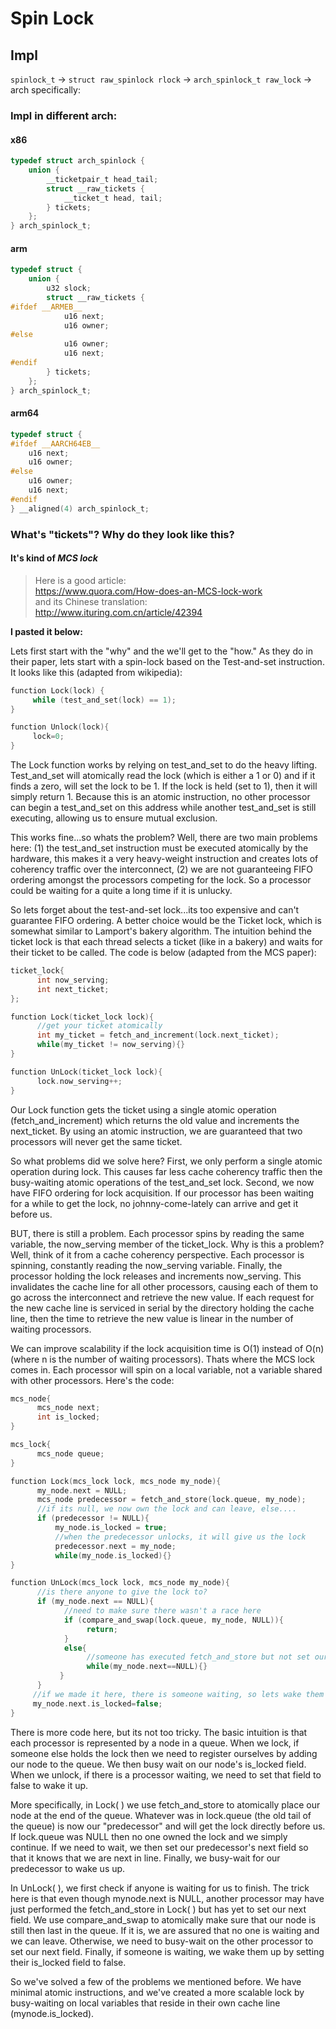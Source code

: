 # Spin Lock
## Impl
`spinlock_t` -> `struct raw_spinlock rlock` -> `arch_spinlock_t raw_lock`
-> arch specifically:
### Impl in different arch:
#### x86
```c
typedef struct arch_spinlock {
	union {
		__ticketpair_t head_tail;
		struct __raw_tickets {
			__ticket_t head, tail;
		} tickets;
	};
} arch_spinlock_t;
```
#### arm
```c
typedef struct {
	union {
		u32 slock;
		struct __raw_tickets {
#ifdef __ARMEB__
			u16 next;
			u16 owner;
#else
			u16 owner;
			u16 next;
#endif
		} tickets;
	};
} arch_spinlock_t;
```
#### arm64
```c
typedef struct {
#ifdef __AARCH64EB__
	u16 next;
	u16 owner;
#else
	u16 owner;
	u16 next;
#endif
} __aligned(4) arch_spinlock_t;
```
### What's "tickets"? Why do they look like this?
#### It's kind of ***MCS lock***
> Here is a good article:  
https://www.quora.com/How-does-an-MCS-lock-work  
and its Chinese translation:  
http://www.ituring.com.cn/article/42394  

**I pasted it below:**

Lets first start with the "why" and the we'll get to the "how." As they do in their paper, lets start with a spin-lock based on the Test-and-set instruction. It looks like this (adapted from wikipedia):

```c
function Lock(lock) { 
     while (test_and_set(lock) == 1); 
}

function Unlock(lock){
     lock=0;
}
```

The Lock function works by relying on test_and_set to do the heavy lifting. Test_and_set will atomically read the lock (which is either a 1 or 0) and if it finds a zero, will set the lock to be 1. If the lock is held (set to 1), then it will simply return 1. Because this is an atomic instruction, no other processor can begin a test_and_set on this address while another test_and_set is still executing, allowing us to ensure mutual exclusion.

This works fine...so whats the problem? Well, there are two main problems here: (1) the test_and_set instruction must be executed atomically by the hardware, this makes it a very heavy-weight instruction and creates lots of coherency traffic over the interconnect, (2) we are not guaranteeing FIFO ordering amongst the processors competing for the lock. So a processor could be waiting for a quite a long time if it is unlucky.

So lets forget about the test-and-set lock...its too expensive and can't guarantee FIFO ordering. A better choice would be the Ticket lock, which is somewhat similar to  Lamport's bakery algorithm. The intuition behind the ticket lock is that each thread selects a ticket (like in a bakery) and waits for their ticket to be called. The code is below (adapted from the MCS paper):

```c
ticket_lock{
      int now_serving;
      int next_ticket;
};

function Lock(ticket_lock lock){
      //get your ticket atomically
      int my_ticket = fetch_and_increment(lock.next_ticket);
      while(my_ticket != now_serving){}
}

function UnLock(ticket_lock lock){
      lock.now_serving++;
}
```

Our Lock function gets the ticket using a single atomic operation (fetch_and_increment) which returns the old value and increments the next_ticket. By using an atomic instruction, we are guaranteed that two processors will never get the same ticket.

So what problems did we solve here? First, we only perform a single atomic operation during lock. This causes far less cache coherency traffic then the busy-waiting atomic operations of the test_and_set lock. Second, we now have FIFO ordering for lock acquisition. If our processor has been waiting for a while to get the lock, no johnny-come-lately can arrive and get it before us. 

BUT, there is still a problem. Each processor spins by reading the same variable, the now_serving member of the ticket_lock. Why is this a problem? Well, think of it from a cache coherency perspective. Each processor is spinning, constantly reading the now_serving variable. Finally, the processor holding the lock releases and increments now_serving. This invalidates the cache line for all other processors, causing each of them to go across the interconnect and retrieve the new value. If each request for the new cache line is serviced in serial by the directory holding the cache line, then the time to retrieve the new value is linear in the number of waiting processors.

We can improve scalability if the lock acquisition time is O(1) instead of O(n) (where n is the number of waiting processors). Thats where the MCS lock comes in. Each processor will spin on a local variable, not a variable shared with other processors. Here's the code:

```c
mcs_node{
      mcs_node next;
      int is_locked;
}

mcs_lock{ 
      mcs_node queue;
}

function Lock(mcs_lock lock, mcs_node my_node){
      my_node.next = NULL;
      mcs_node predecessor = fetch_and_store(lock.queue, my_node);
      //if its null, we now own the lock and can leave, else....
      if (predecessor != NULL){
          my_node.is_locked = true;
          //when the predecessor unlocks, it will give us the lock
          predecessor.next = my_node; 
          while(my_node.is_locked){}
}

function UnLock(mcs_lock lock, mcs_node my_node){
      //is there anyone to give the lock to?
      if (my_node.next == NULL){
            //need to make sure there wasn't a race here
            if (compare_and_swap(lock.queue, my_node, NULL)){
                 return;
            }
            else{
                 //someone has executed fetch_and_store but not set our next field
                 while(my_node.next==NULL){}
           } 
      }
     //if we made it here, there is someone waiting, so lets wake them up
     my_node.next.is_locked=false;
}
```

There is more code here, but its not too tricky. The basic intuition is that each processor is represented by a node in a queue. When we lock, if someone else holds the lock then we need to register ourselves by adding our node to the queue. We then busy wait on our node's is_locked field. When we unlock, if there is a processor waiting, we need to set that field to false to wake it up. 

More specifically, in Lock( ) we use fetch_and_store to atomically place our node at the end of the queue. Whatever was in lock.queue (the old tail of the queue) is now our "predecessor" and will get the lock directly before us. If lock.queue was NULL then no one owned the lock and we simply continue. If we need to wait, we then set our predecessor's next field so that it knows that we are next in line. Finally, we busy-wait for our predecessor to wake us up.

In UnLock( ), we first check if anyone is waiting for us to finish. The trick here is that even though mynode.next is NULL, another processor may have just performed the fetch_and_store in Lock( ) but has yet to set our next field. We use compare_and_swap to atomically make sure that our node is still then last in the queue. If it is, we are assured that no one is waiting and we can leave. Otherwise, we need to busy-wait on the other processor to set our next field. Finally, if someone is waiting, we wake them up by setting their is_locked field to false. 

So we've solved a few of the problems we mentioned before. We have minimal atomic instructions, and we've created a more scalable lock by busy-waiting on local variables that reside in their own cache line (mynode.is_locked).